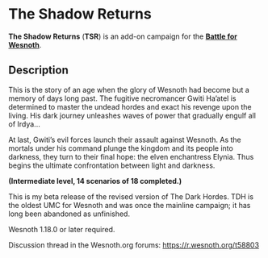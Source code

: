 The Shadow Returns
==================

**The Shadow Returns** (**TSR**) is an add-on campaign for the **[Battle for Wesnoth][1]**.

[1]: <https://www.wesnoth.org>

Description
-----------

This is the story of an age when the glory of Wesnoth had become but a memory of days long past. The fugitive necromancer Gwiti Ha’atel is determined to master the undead hordes and exact his revenge upon the living. His dark journey unleashes waves of power that gradually engulf all of Irdya...

At last, Gwiti’s evil forces launch their assault against Wesnoth. As the mortals under his command plunge the kingdom and its people into darkness, they turn to their final hope: the elven enchantress Elynia. Thus begins the ultimate confrontation between light and darkness.

**(Intermediate level, 14 scenarios of 18 completed.)**

This is my beta release of the revised version of The Dark Hordes. TDH is the oldest UMC for Wesnoth and was once the mainline campaign; it has long been abandoned as unfinished.

Wesnoth 1.18.0 or later required.

Discussion thread in the Wesnoth.org forums: <https://r.wesnoth.org/t58803>

